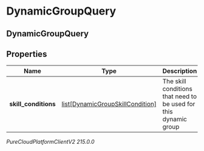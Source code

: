 # DynamicGroupQuery

## DynamicGroupQuery

## Properties

|Name | Type | Description | Notes|
|------------ | ------------- | ------------- | -------------|
| **skill_conditions** | [list[DynamicGroupSkillCondition]](DynamicGroupSkillCondition) | The skill conditions that need to be used for this dynamic group | |



_PureCloudPlatformClientV2 215.0.0_
